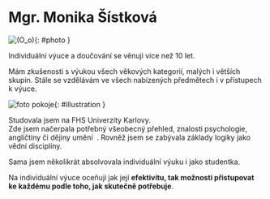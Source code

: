 [//]: # (##NAME## index)
[//]: # (##MENUITEM## O mně)
[//]: # (##DESCRIPTION## angličtina, hra na piano, doučování)
[//]: # (##QUOTE## quotes-index)

# Mgr. Monika Šístková

![(O_o)](/images/photo.jpg){: #photo }

Individuální výuce a&nbsp;doučování se věnuji více než 10 let.  

Mám zkušenosti s&nbsp;výukou všech věkových kategorií, malých i&nbsp;větších skupin. Stále se vzdělávám ve všech nabízených předmětech i&nbsp;v&nbsp;přístupech k&nbsp;výuce.

![foto pokoje](/images/room.jpg){: #illustration }

Studovala jsem na FHS Univerzity Karlovy.  
Zde jsem načerpala potřebný všeobecný přehled, znalosti psychologie, angličtiny či dějiny umění &nbsp;. Rovněž jsem se zabývala základy logiky jako vědní disciplíny.

Sama jsem několikrát absolvovala individuální výuku i&nbsp;jako studentka.

Na individuální výuce oceňuji jak její **efektivitu, tak možnosti přistupovat ke každému podle toho, jak skutečně potřebuje**.
